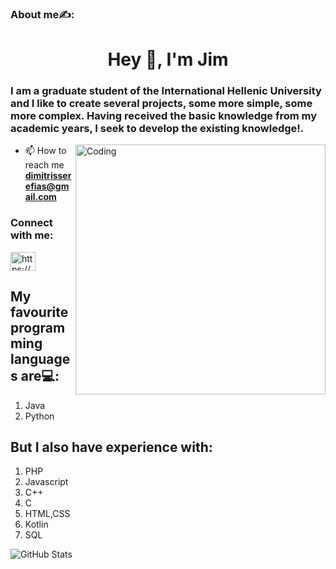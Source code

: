 ### About me✍️:

<h1 align="center">Hey 👋, I'm Jim</h1>
<h3 align="left">I am a graduate student of the International Hellenic University and I like to create several projects, some more simple, some more complex. 
Having received the basic knowledge from my academic years, I seek to develop the existing knowledge!.</h3>

<img align ="right" alt="Coding" width="400" src="https://media0.giphy.com/media/qgQUggAC3Pfv687qPC/giphy.gif">

- 📫 How to reach me **dimitrisserefias@gmail.com**

<h3 align="left">Connect with me:</h3>
<p align="left">
<a href="https://www.linkedin.com/in/dimitris-serefias-9a7b0a1bb?lipi=urn%3Ali%3Apage%3Ad_flagship3_profile_view_base_contact_details%3B1BcEJfMsT5OWwORDn7wqLw%3D%3D" target="blank"><img align="center" src="https://raw.githubusercontent.com/rahuldkjain/github-profile-readme-generator/master/src/images/icons/Social/linked-in-alt.svg" alt="https://www.linkedin.com/in/dimitris-serefias-9a7b0a1bb?lipi=urn%3Ali%3Apage%3Ad_flagship3_profile_view_base_contact_details%3B1BcEJfMsT5OWwORDn7wqLw%3D%3D" height="30" width="40" /></a>
</p>

## My favourite programming languages are💻:
1. Java
2. Python

## But I also have experience with:
1. PHP
2. Javascript
3. C++
4. C
5. HTML,CSS
6. Kotlin
7. SQL


![GitHub Stats](https://github-readme-stats.vercel.app/api?username=jimsere&theme=radical)
